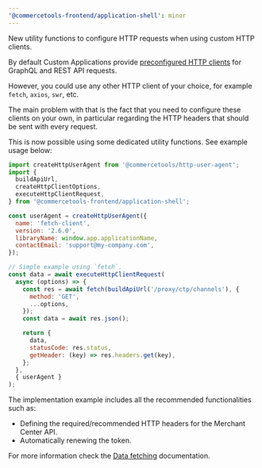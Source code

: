```yaml
---
'@commercetools-frontend/application-shell': minor
---
```


New utility functions to configure HTTP requests when using custom HTTP clients.

By default Custom Applications provide [preconfigured HTTP clients](https://docs.commercetools.com/custom-applications/development/data-fetching) for GraphQL and REST API requests.

However, you could use any other HTTP client of your choice, for example `fetch`, `axios`, `swr`, etc.

The main problem with that is the fact that you need to configure these clients on your own, in particular regarding the HTTP headers that should be sent with every request.

This is now possible using some dedicated utility functions. See example usage below:

```js
import createHttpUserAgent from '@commercetools/http-user-agent';
import {
  buildApiUrl,
  createHttpClientOptions,
  executeHttpClientRequest,
} from '@commercetools-frontend/application-shell';

const userAgent = createHttpUserAgent({
  name: 'fetch-client',
  version: '2.6.0',
  libraryName: window.app.applicationName,
  contactEmail: 'support@my-company.com',
});

// Simple example using `fetch`.
const data = await executeHttpClientRequest(
  async (options) => {
    const res = await fetch(buildApiUrl('/proxy/ctp/channels'), {
      method: 'GET',
      ...options,
    });
    const data = await res.json();

    return {
      data,
      statusCode: res.status,
      getHeader: (key) => res.headers.get(key),
    };
  },
  { userAgent }
);
```

The implementation example includes all the recommended functionalities such as:

- Defining the required/recommended HTTP headers for the Merchant Center API.
- Automatically renewing the token.

For more information check the [Data fetching](https://docs.commercetools.com/custom-applications/development/data-fetching) documentation.
